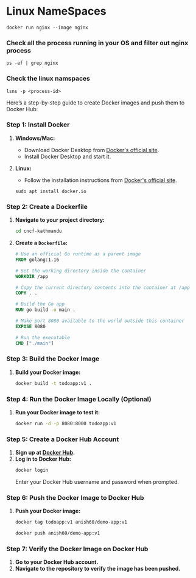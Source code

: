# Linux NameSpaces

```
docker run nginx --image nginx 

```
### Check all the process running in your OS  and filter out nginx process 

```
ps -ef | grep nginx 
```

### Check the linux namspaces 

``` 
lsns -p <process-id>
```

Here’s a step-by-step guide to create Docker images and push them to Docker Hub:

### Step 1: Install Docker
1. **Windows/Mac:**
   - Download Docker Desktop from [Docker's official site](https://www.docker.com/products/docker-desktop).
   - Install Docker Desktop and start it.

2. **Linux:**
   - Follow the installation instructions from [Docker's official site](https://docs.docker.com/engine/install/).
   ```
   sudo apt install docker.io
   ```

### Step 2: Create a Dockerfile
1. **Navigate to your project directory:**
   ```bash
   cd cncf-kathmandu
   ```

2. **Create a `Dockerfile`:**
   ```Dockerfile
   # Use an official Go runtime as a parent image
   FROM golang:1.16

   # Set the working directory inside the container
   WORKDIR /app

   # Copy the current directory contents into the container at /app
   COPY . .

   # Build the Go app
   RUN go build -o main .

   # Make port 8080 available to the world outside this container
   EXPOSE 8080

   # Run the executable
   CMD ["./main"]
   ```

### Step 3: Build the Docker Image
1. **Build your Docker image:**
   ```bash
   docker build -t todoapp:v1 .
   ```

### Step 4: Run the Docker Image Locally (Optional)
1. **Run your Docker image to test it:**
  
   ```bash
   docker run -d -p 8080:8000 todoapp:v1
   ```

### Step 5: Create a Docker Hub Account
1. **Sign up at [Docker Hub](https://hub.docker.com/signup).**
2. **Log in to Docker Hub:**
   ```bash
   docker login
   ```
   Enter your Docker Hub username and password when prompted.

### Step 6: Push the Docker Image to Docker Hub
1. **Push your Docker image:**
   ```bash
   docker tag todoapp:v1 anish60/demo-app:v1
   ```
   
   ```bash
   docker push anish60/demo-app:v1
   ```

### Step 7: Verify the Docker Image on Docker Hub
1. **Go to your Docker Hub account.**
2. **Navigate to the repository to verify the image has been pushed.**

